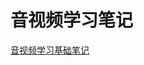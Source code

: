 #  音视频学习笔记
[音视频学习基础笔记](https://github.com/hiongyend/AudioAndVideoStudyNotes/blob/master/%E9%9F%B3%E8%A7%86%E9%A2%91%E5%9F%BA%E7%A1%80%E7%AC%94%E8%AE%B0.md)
